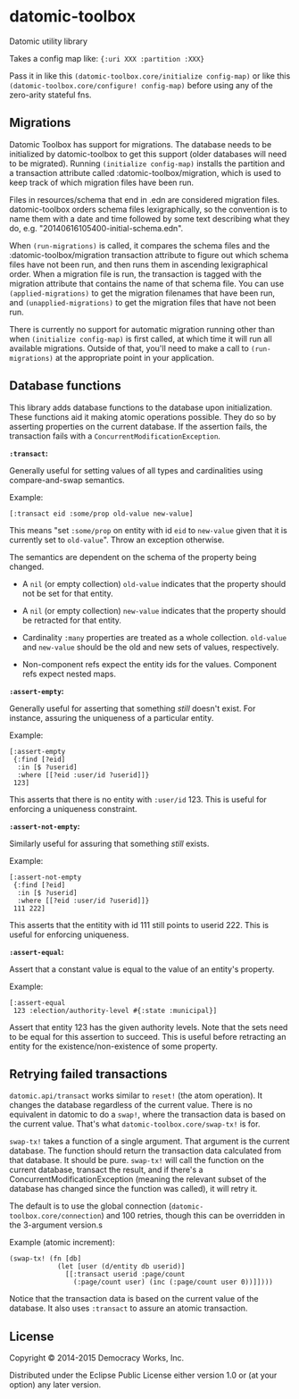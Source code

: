 # datomic-toolbox

Datomic utility library

Takes a config map like:
`{:uri XXX :partition :XXX}`

Pass it in like this `(datomic-toolbox.core/initialize config-map)` or
like this `(datomic-toolbox.core/configure! config-map)` before using
any of the zero-arity stateful fns.

## Migrations

Datomic Toolbox has support for migrations. The database needs to be initialized by datomic-toolbox to get this support (older databases will need to be migrated). Running `(initialize config-map)` installs the partition and a transaction attribute called :datomic-toolbox/migration, which is used to keep track of which migration files have been run.

Files in resources/schema that end in .edn are considered migration files. datomic-toolbox orders schema files lexigraphically, so the convention is to name them with a date and time followed by some text describing what they do, e.g. "20140616105400-initial-schema.edn".

When `(run-migrations)` is called, it compares the schema files and the :datomic-toolbox/migration transaction attribute to figure out which schema files have not been run, and then runs them in ascending lexigraphical order. When a migration file is run, the transaction is tagged with the migration attribute that contains the name of that schema file. You can use `(applied-migrations)` to get the migration filenames that have been run, and `(unapplied-migrations)` to get the migration files that have not been run.

There is currently no support for automatic migration running other than when `(initialize config-map)` is first called, at which time it will run all available migrations. Outside of that, you'll need to make a call to `(run-migrations)` at the appropriate point in your application.

## Database functions

This library adds database functions to the database upon
initialization. These functions aid it making atomic operations
possible. They do so by asserting properties on the current
database. If the assertion fails, the transaction fails with a
`ConcurrentModificationException`.

**`:transact`:**

Generally useful for setting values of all types and cardinalities
using compare-and-swap semantics.

Example:

```
[:transact eid :some/prop old-value new-value]
```

This means "set `:some/prop` on entity with id `eid` to `new-value`
given that it is currently set to `old-value`". Throw an exception
otherwise.

The semantics are dependent on the schema of the property being
changed.

* A `nil` (or empty collection) `old-value` indicates that the
property should not be set for that entity.

* A `nil` (or empty collection) `new-value` indicates that the
property should be retracted for that entity.

* Cardinality `:many` properties are treated as a whole
collection. `old-value` and `new-value` should be the old and new sets
of values, respectively.

* Non-component refs expect the entity ids for the values. Component
refs expect nested maps.

**`:assert-empty`:**

Generally useful for asserting that something *still* doesn't
exist. For instance, assuring the uniqueness of a particular
entity.

Example:

```
[:assert-empty
 {:find [?eid]
  :in [$ ?userid]
  :where [[?eid :user/id ?userid]]}
 123]
```

This asserts that there is no entity with `:user/id` 123. This is
useful for enforcing a uniqueness constraint.

**`:assert-not-empty`:**

Similarly useful for assuring that something *still* exists.

Example:

```
[:assert-not-empty
 {:find [?eid]
  :in [$ ?userid]
  :where [[?eid :user/id ?userid]]}
 111 222]
```

This asserts that the entitity with id 111 still points to
userid 222. This is useful for enforcing uniqueness.

**`:assert-equal`:**

Assert that a constant value is equal to the value of an entity's
property.

Example:

```
[:assert-equal
 123 :election/authority-level #{:state :municipal}]
```

Assert that entity 123 has the given authority levels. Note that the
sets need to be equal for this assertion to succeed. This is useful
before retracting an entity for the existence/non-existence of some
property.

## Retrying failed transactions

`datomic.api/transact` works similar to `reset!` (the atom
operation). It changes the database regardless of the current
value. There is no equivalent in datomic to do a `swap!`, where the
transaction data is based on the current value. That's what
`datomic-toolbox.core/swap-tx!` is for.

`swap-tx!` takes a function of a single argument. That argument is the
current database. The function should return the transaction data
calculated from that database. It should be pure. `swap-tx!` will call
the function on the current database, transact the result, and if
there's a ConcurrentModificationException (meaning the relevant subset
of the database has changed since the function was called), it will
retry it.

The default is to use the global connection
(`datomic-toolbox.core/connection`) and 100 retries, though this can
be overridden in the 3-argument version.s

Example (atomic increment):

```
(swap-tx! (fn [db]
            (let [user (d/entity db userid)]
              [[:transact userid :page/count
                (:page/count user) (inc (:page/count user 0))]])))
```

Notice that the transaction data is based on the current value of the
database. It also uses `:transact` to assure an atomic transaction.


## License

Copyright © 2014-2015 Democracy Works, Inc.

Distributed under the Eclipse Public License either version 1.0 or (at
your option) any later version.

